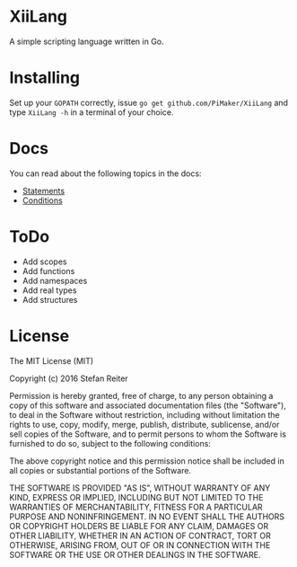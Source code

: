 # XiiLang
A simple scripting language written in Go.

# Installing

Set up your ``` GOPATH ``` correctly, issue ``` go get github.com/PiMaker/XiiLang ``` and type ``` XiiLang -h ``` in a terminal of your choice.

# Docs

You can read about the following topics in the docs:
* [Statements](https://github.com/PiMaker/XiiLang/blob/master/doc/statements.md)
* [Conditions](https://github.com/PiMaker/XiiLang/blob/master/doc/conditions.md)

# ToDo

* Add scopes
* Add functions
* Add namespaces
* Add real types
* Add structures

# License

The MIT License (MIT)

Copyright (c) 2016 Stefan Reiter

Permission is hereby granted, free of charge, to any person obtaining a copy of this software and associated documentation files (the "Software"), to deal in the Software without restriction, including without limitation the rights to use, copy, modify, merge, publish, distribute, sublicense, and/or sell copies of the Software, and to permit persons to whom the Software is furnished to do so, subject to the following conditions:

The above copyright notice and this permission notice shall be included in all copies or substantial portions of the Software.

THE SOFTWARE IS PROVIDED "AS IS", WITHOUT WARRANTY OF ANY KIND, EXPRESS OR IMPLIED, INCLUDING BUT NOT LIMITED TO THE WARRANTIES OF MERCHANTABILITY, FITNESS FOR A PARTICULAR PURPOSE AND NONINFRINGEMENT. IN NO EVENT SHALL THE AUTHORS OR COPYRIGHT HOLDERS BE LIABLE FOR ANY CLAIM, DAMAGES OR OTHER LIABILITY, WHETHER IN AN ACTION OF CONTRACT, TORT OR OTHERWISE, ARISING FROM, OUT OF OR IN CONNECTION WITH THE SOFTWARE OR THE USE OR OTHER DEALINGS IN THE SOFTWARE.